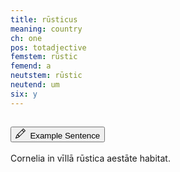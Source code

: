 ```yaml
---
title: rūsticus
meaning: country
ch: one
pos: totadjective
femstem: rūstic
femend: a
neutstem: rūstic
neutend: um
six: y
---
```

<div class="accordion caro-accordion" id="aestate">
    <div class="accordion-item">
          <h2 class="accordion-header">
            <button class="accordion-button collapsed" type="button" data-bs-toggle="collapse" data-bs-target="#aestate1" aria-expanded="false" aria-controls="aestate1">
              <svg xmlns="http://www.w3.org/2000/svg" width="16" height="16" fill="currentColor" class="bi bi-pencil" viewBox="0 0 16 16"><path d="M12.146.146a.5.5 0 0 1 .708 0l3 3a.5.5 0 0 1 0 .708l-10 10a.5.5 0 0 1-.168.11l-5 2a.5.5 0 0 1-.65-.65l2-5a.5.5 0 0 1 .11-.168zM11.207 2.5 13.5 4.793 14.793 3.5 12.5 1.207zm1.586 3L10.5 3.207 4 9.707V10h.5a.5.5 0 0 1 .5.5v.5h.5a.5.5 0 0 1 .5.5v.5h.293zm-9.761 5.175-.106.106-1.528 3.821 3.821-1.528.106-.106A.5.5 0 0 1 5 12.5V12h-.5a.5.5 0 0 1-.5-.5V11h-.5a.5.5 0 0 1-.468-.325"/>
</svg>&#160; Example Sentence
            </button>
          </h2>
          <div id="aestate1" class="accordion-collapse collapse">
            <div class="accordion-body">
              Cornelia 
              <a data-bs-toggle="tooltip" data-bs-title="in">in</a> 
                <a data-bs-toggle="tooltip" data-bs-title="house">vīllā</a> 
                <span class="{{ page.pos }}-underline"><a data-bs-toggle="tooltip" data-bs-title="country">rūstica</a></span>
                <a data-bs-toggle="tooltip" data-bs-title="in the summer">aestāte</a>
                <a data-bs-toggle="tooltip" data-bs-title="lives">habitat.</a>
            </div>
          </div>
        </div>
    </div>